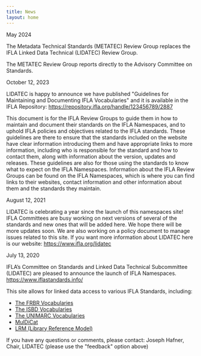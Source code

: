 ```yaml
---
title: News
layout: home
---
```

May 2024

The Metadata Technical Standards (METATEC) Review Group replaces the IFLA Linked Data Technical (LIDATEC) Review Group.

The METATEC Review Group reports directly to the Advisory Committee on Standards.

October 12, 2023

LIDATEC is happy to announce we have published "Guidelines for Maintaining and Documenting IFLA Vocabularies" and it is available in the IFLA Repository: https://repository.ifla.org/handle/123456789/2887

This document is for the IFLA Review Groups to guide them in how to maintain and document their standards on the IFLA Namespaces, and to uphold IFLA policies and objectives related to the IFLA standards. These guidelines are there to ensure that the standards included on the website have clear information introducing them and have appropriate links to more information, including who is responsible for the standard and how to contact them, along with information about the version, updates and releases. These guidelines are also for those using the standards to know what to expect on the IFLA Namespaces. Information about the IFLA Review Groups can be found on the IFLA Namespaces, which is where you can find links to their websites, contact information and other information about them and the standards they maintain.


August 12, 2021

LIDATEC is celebrating a year since the launch of this namespaces site! IFLA Committees are busy working on next versions of several of the standards and new ones that will be added here. We hope there will be more updates soon. We are also working on a policy document to manage issues related to this site. If you want more information about LIDATEC here is our website: https://www.ifla.org/lidatec

July 13, 2020

IFLA’s Committee on Standards and Linked Data Technical Subcommittee (LIDATEC) are pleased to announce the launch of IFLA Namespaces. https://www.iflastandards.info/

This site allows for linked data access to various IFLA Standards, including: 
 * [The FRBR Vocabularies](https://www.iflastandards.info/fr) 
 * [The ISBD Vocabularies](https://www.iflastandards.info/isbd) 
 * [The UNIMARC Vocabularies](https://www.iflastandards.info/unimarc) 
 * [MulDiCat](https://www.iflastandards.info/muldicat) 
 * [LRM (Library Reference Model)](https://www.iflastandards.info/lrm)

If you have any questions or comments, please contact: Joseph Hafner, Chair, LIDATEC (please use the "feedback" option above)
